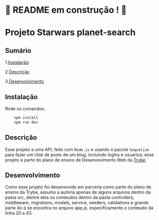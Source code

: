 # :construction: README em construção ! :construction:
<!-- Olá, Tryber!
Esse é apenas um arquivo inicial para o README do seu projeto.
É essencial que você preencha esse documento por conta própria, ok?
Não deixe de usar nossas dicas de escrita de README de projetos, e deixe sua criatividade brilhar!
:warning: IMPORTANTE: você precisa deixar nítido:
- quais arquivos/pastas foram desenvolvidos por você; 
- quais arquivos/pastas foram desenvolvidos por outra pessoa estudante;
- quais arquivos/pastas foram desenvolvidos pela Trybe.
-->
# Projeto Starwars planet-search

## Sumário

1.[Instalação](#instalação)

2.[Descrição](#descrição)

3.[Desenvolvimento](#desenvolvimento)

## Instalação <a name='instalação'></a>

Rode os comandos:

```bash
    npm install
    npm run dev
```
## Descrição <a name='descrição'></a>

Esse projeto e uma API, feito com `Ǹode.js` e usando o pacote `Sequelize` para fazer um `CRUD` de posts de um blog, incluindo logins e usuarios; esse projeto e parte do plano de ensino de Desenvovimento Web da [Trybe](https://www.betrybe.com/formacao-desenvolvimento-web).

## Desenvolvimento <a name='desenvolvimento'></a>

Como esse projeto foi desenvovido em parceria como parte do plano de ensino da Trybe, assumo a autoria apenas de alguns arquivos dentro da pasta src, dentre eles os conteudos dentro da pasta controllers, middleware, migrations, models, service, seeders, validations e grande parte do q se encontra no arquivo app.js, especificamente o conteudo da linha 20 a 43.
